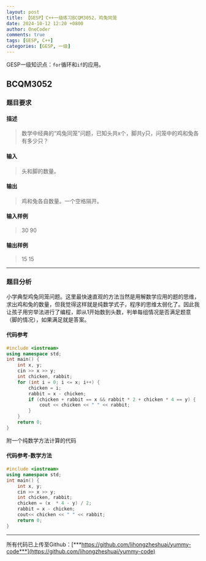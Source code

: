 ```yaml
---
layout: post
title: 【GESP】C++一级练习BCQM3052，鸡兔同笼
date: 2024-10-12 12:20 +0800
author: OneCoder
comments: true
tags: [GESP, C++]
categories: [GESP, 一级]
---
```

GESP一级知识点：`for`循环和`if`的应用。

<!--more-->

## BCQM3052

### 题目要求

#### 描述

>数学中经典的“鸡兔同笼”问题，已知头共x个，脚共y只，问笼中的鸡和兔各有多少只？

#### 输入

>头和脚的数量。

#### 输出

>鸡和兔各自数量。一个空格隔开。

#### 输入样例

>30 90

#### 输出样例

>15 15

---

### 题目分析

小学典型鸡兔同笼问题。这里最快速直观的方法当然是用解数学应用的题的思维，求出鸡和兔的数量，但我觉得这样就是纯数学式子，程序的思维太弱化了。因此我让孩子用穷举法进行了编程，即从1开始数到头数，判单每组情况是否满足题意（脚的情况），如果满足就是答案。

#### 代码参考

```cpp
#include <iostream>
using namespace std;
int main() {
    int x, y;
    cin >> x >> y;
    int chicken, rabbit;
    for (int i = 0; i <= x; i++) {
        chicken = i;
        rabbit = x - chicken;
        if (chicken + rabbit == x && rabbit * 2 + chicken * 4 == y) {
            cout << chicken << " " << rabbit;
        }
    }
    return 0;
}
```

附一个纯数学方法计算的代码

#### 代码参考-数学方法

```cpp
#include <iostream>
using namespace std;
int main() {
    int x, y;
    cin >> x >> y;
    int chicken, rabbit;
    chicken = (x  * 4 - y) / 2;
    rabbit = x - chicken;
    cout<< chicken << " " << rabbit;
    return 0;
}
```

---

所有代码已上传至Github：[***https://github.com/lihongzheshuai/yummy-code***](https://github.com/lihongzheshuai/yummy-code)
